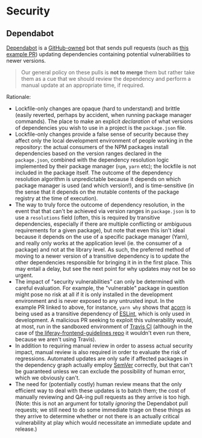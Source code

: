 # Security

## Dependabot

[Dependabot](https://dependabot.com/) is a [GitHub-owned](https://dependabot.com/blog/hello-github/) bot that sends pull requests (such as [this example PR](https://github.com/liferay/liferay-frontend-guidelines/pull/126)) updating dependencies containing potential vulnerabilities to newer versions.

> Our general policy on these pulls is **not to merge** them but rather take them as a cue that we should review the dependency and perform a manual update at an appropriate time, if required.

Rationale:

-   Lockfile-only changes are opaque (hard to understand) and brittle (easily reverted, perhaps by accident, when running package manager commands). The place to make an explicit _declaration_ of what versions of dependencies you wish to use in a project is the `package.json` file.
-   Lockfile-only changes provide a false sense of security because they affect only the local development environment of people working in the repository: the actual consumers of the NPM packages install dependencies based on the version ranges declared in the `package.json`, combined with the dependency resolution logic implemented by their package manager (`npm`, `yarn` etc); the lockfile is not included in the package itself. The outcome of the dependency resolution algorithm is unpredictable because it depends on which package manager is used (and which version!), and is time-sensitive (in the sense that it depends on the mutable contents of the package registry at the time of execution).
-   The way to truly force the outcome of dependency resolution, in the event that that can't be achieved via version ranges in `package.json` is to use a `resolutions` field (often, this is required by transitive dependencies, especially if there are multiple conflicting or ambiguous requirements for a given package), but note that even this isn't ideal because it depends on the use of a specific package manager (Yarn), and really only works at the application level (ie. the consumer of a package) and not at the library level. As such, the preferred method of moving to a newer version of a transitive dependency is to update the other dependencies responsible for bringing it in in the first place. This may entail a delay, but see the next point for why updates may not be so urgent.
-   The impact of "security vulnerabilities" can only be determined with careful evaluation. For example, the "vulnerable" package in question might pose no risk at all if it is only installed in the development environment and is never exposed to any untrusted input. In the example PR linked to above, for instance, `yarn why` shows that [acorn](https://www.npmjs.com/package/acorn) is being used as a transitive dependency of [ESLint](https://www.npmjs.com/package/eslint), which is only used in development. A malicious PR seeking to exploit this vulnerability would, at most, run in the sandboxed environment of [Travis CI](https://travis-ci.org/github/liferay) (although in the case of [the liferay-frontend-guidelines repo](https://github.com/liferay/liferay-frontend-guidelines/pull/126) it wouldn't even run there, because we aren't using Travis).
-   In addition to requiring manual review in order to assess actual security impact, manual review is also required in order to evaluate the risk of regressions. Automated updates are only safe if affected packages in the dependency graph actually employ [SemVer](https://semver.org/) correctly, but that can't be guaranteed unless we can exclude the possibility of human error, which we obviously can't.
-   The need for (potentially costly) human review means that the only efficient way to deal with these updates is to batch them; the cost of manually reviewing and QA-ing pull requests as they arrive is too high. (Note: this is not an argument for totally _ignoring_ the Dependabot pull requests; we still need to do some immediate triage on these things as they arrive to determine whether or not there is an actually critical vulnerability at play which would necessitate an immediate update and release.)
